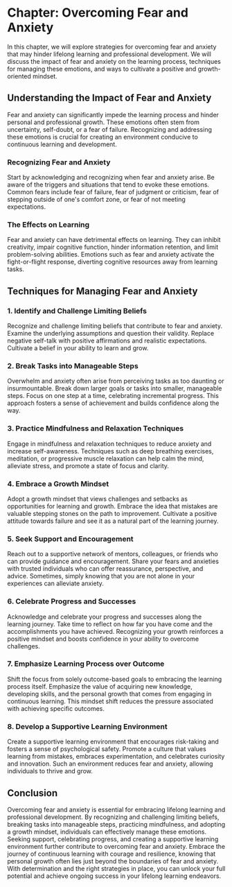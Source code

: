 Chapter: Overcoming Fear and Anxiety
====================================

In this chapter, we will explore strategies for overcoming fear and anxiety that may hinder lifelong learning and professional development. We will discuss the impact of fear and anxiety on the learning process, techniques for managing these emotions, and ways to cultivate a positive and growth-oriented mindset.

Understanding the Impact of Fear and Anxiety
--------------------------------------------

Fear and anxiety can significantly impede the learning process and hinder personal and professional growth. These emotions often stem from uncertainty, self-doubt, or a fear of failure. Recognizing and addressing these emotions is crucial for creating an environment conducive to continuous learning and development.

### Recognizing Fear and Anxiety

Start by acknowledging and recognizing when fear and anxiety arise. Be aware of the triggers and situations that tend to evoke these emotions. Common fears include fear of failure, fear of judgment or criticism, fear of stepping outside of one's comfort zone, or fear of not meeting expectations.

### The Effects on Learning

Fear and anxiety can have detrimental effects on learning. They can inhibit creativity, impair cognitive function, hinder information retention, and limit problem-solving abilities. Emotions such as fear and anxiety activate the fight-or-flight response, diverting cognitive resources away from learning tasks.

Techniques for Managing Fear and Anxiety
----------------------------------------

### 1. Identify and Challenge Limiting Beliefs

Recognize and challenge limiting beliefs that contribute to fear and anxiety. Examine the underlying assumptions and question their validity. Replace negative self-talk with positive affirmations and realistic expectations. Cultivate a belief in your ability to learn and grow.

### 2. Break Tasks into Manageable Steps

Overwhelm and anxiety often arise from perceiving tasks as too daunting or insurmountable. Break down larger goals or tasks into smaller, manageable steps. Focus on one step at a time, celebrating incremental progress. This approach fosters a sense of achievement and builds confidence along the way.

### 3. Practice Mindfulness and Relaxation Techniques

Engage in mindfulness and relaxation techniques to reduce anxiety and increase self-awareness. Techniques such as deep breathing exercises, meditation, or progressive muscle relaxation can help calm the mind, alleviate stress, and promote a state of focus and clarity.

### 4. Embrace a Growth Mindset

Adopt a growth mindset that views challenges and setbacks as opportunities for learning and growth. Embrace the idea that mistakes are valuable stepping stones on the path to improvement. Cultivate a positive attitude towards failure and see it as a natural part of the learning journey.

### 5. Seek Support and Encouragement

Reach out to a supportive network of mentors, colleagues, or friends who can provide guidance and encouragement. Share your fears and anxieties with trusted individuals who can offer reassurance, perspective, and advice. Sometimes, simply knowing that you are not alone in your experiences can alleviate anxiety.

### 6. Celebrate Progress and Successes

Acknowledge and celebrate your progress and successes along the learning journey. Take time to reflect on how far you have come and the accomplishments you have achieved. Recognizing your growth reinforces a positive mindset and boosts confidence in your ability to overcome challenges.

### 7. Emphasize Learning Process over Outcome

Shift the focus from solely outcome-based goals to embracing the learning process itself. Emphasize the value of acquiring new knowledge, developing skills, and the personal growth that comes from engaging in continuous learning. This mindset shift reduces the pressure associated with achieving specific outcomes.

### 8. Develop a Supportive Learning Environment

Create a supportive learning environment that encourages risk-taking and fosters a sense of psychological safety. Promote a culture that values learning from mistakes, embraces experimentation, and celebrates curiosity and innovation. Such an environment reduces fear and anxiety, allowing individuals to thrive and grow.

Conclusion
----------

Overcoming fear and anxiety is essential for embracing lifelong learning and professional development. By recognizing and challenging limiting beliefs, breaking tasks into manageable steps, practicing mindfulness, and adopting a growth mindset, individuals can effectively manage these emotions. Seeking support, celebrating progress, and creating a supportive learning environment further contribute to overcoming fear and anxiety. Embrace the journey of continuous learning with courage and resilience, knowing that personal growth often lies just beyond the boundaries of fear and anxiety. With determination and the right strategies in place, you can unlock your full potential and achieve ongoing success in your lifelong learning endeavors.
